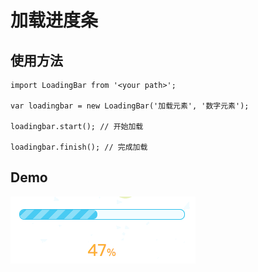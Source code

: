 # 加载进度条

## 使用方法
```
import LoadingBar from '<your path>';

var loadingbar = new LoadingBar('加载元素', '数字元素');

loadingbar.start(); // 开始加载

loadingbar.finish(); // 完成加载
```

## Demo
![](https://github.com/DaveSteven/imgs/blob/master/images/loadingbar.gif)